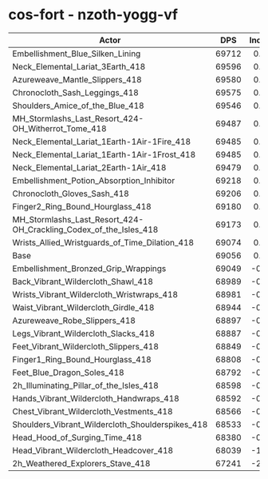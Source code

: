 # cos-fort - nzoth-yogg-vf
| Actor | DPS | Increase |
|---|:---:|:---:|
|Embellishment_Blue_Silken_Lining|69712|0.95%|
|Neck_Elemental_Lariat_3Earth_418|69596|0.78%|
|Azureweave_Mantle_Slippers_418|69580|0.76%|
|Chronocloth_Sash_Leggings_418|69575|0.75%|
|Shoulders_Amice_of_the_Blue_418|69546|0.71%|
|MH_Stormlashs_Last_Resort_424-OH_Witherrot_Tome_418|69487|0.62%|
|Neck_Elemental_Lariat_1Earth-1Air-1Fire_418|69485|0.62%|
|Neck_Elemental_Lariat_1Earth-1Air-1Frost_418|69485|0.62%|
|Neck_Elemental_Lariat_2Earth-1Air_418|69479|0.61%|
|Embellishment_Potion_Absorption_Inhibitor|69218|0.23%|
|Chronocloth_Gloves_Sash_418|69206|0.22%|
|Finger2_Ring_Bound_Hourglass_418|69180|0.18%|
|MH_Stormlashs_Last_Resort_424-OH_Crackling_Codex_of_the_Isles_418|69173|0.17%|
|Wrists_Allied_Wristguards_of_Time_Dilation_418|69074|0.03%|
|Base|69056|0.00%|
|Embellishment_Bronzed_Grip_Wrappings|69049|-0.01%|
|Back_Vibrant_Wildercloth_Shawl_418|68989|-0.10%|
|Wrists_Vibrant_Wildercloth_Wristwraps_418|68981|-0.11%|
|Waist_Vibrant_Wildercloth_Girdle_418|68944|-0.16%|
|Azureweave_Robe_Slippers_418|68897|-0.23%|
|Legs_Vibrant_Wildercloth_Slacks_418|68887|-0.24%|
|Feet_Vibrant_Wildercloth_Slippers_418|68849|-0.30%|
|Finger1_Ring_Bound_Hourglass_418|68808|-0.36%|
|Feet_Blue_Dragon_Soles_418|68792|-0.38%|
|2h_Illuminating_Pillar_of_the_Isles_418|68598|-0.66%|
|Hands_Vibrant_Wildercloth_Handwraps_418|68592|-0.67%|
|Chest_Vibrant_Wildercloth_Vestments_418|68566|-0.71%|
|Shoulders_Vibrant_Wildercloth_Shoulderspikes_418|68533|-0.76%|
|Head_Hood_of_Surging_Time_418|68380|-0.98%|
|Head_Vibrant_Wildercloth_Headcover_418|68039|-1.47%|
|2h_Weathered_Explorers_Stave_418|67241|-2.63%|
